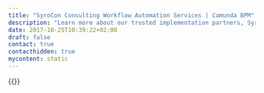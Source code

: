 ```yaml
---
title: "SyroCon Consulting Workflow Automation Services | Camunda BPM"
description: "Learn more about our trusted implementation partners, SyroCon Consulting GmbH. Camunda is the leader for workflow automation & business process management. Get your 30 day trial today. "
date: 2017-10-25T10:39:22+02:00
draft: false
contact: true
contacthidden: true
mycontent: static
---
```

{{<partner-single
company="SyroCon Consulting GmbH"
type="si"
website="http://www.syrocon.de"
countrycode="DE"
city="Eschborn"
description=""
siregion="dach"
level="certified"
logo="//images.ctfassets.net/vpidbgnakfvf/HWxREIIxuo0E2Cm0qaK6I/2ad64ee58bd5db2b72a2d5e37789c47e/syrocon.png">}}